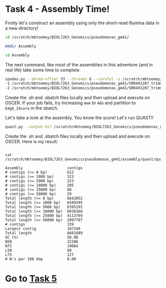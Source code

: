 # Task 4 - Assembly Time!

Firstly let's construct an assembly using only the short-read Illumina data in a new directory!

```bash
cd /scratch/mbtoomey/BIOL7263_Genomics/pseudomonas_gm41/

mkdir Assembly 

cd Assembly
```

The next command, like most of the assemblies in this adventure (and in real life) take some time to complete.

```bash
spades.py --phred-offset 33 --threads 6 --careful -o /scratch/mbtoomey/BIOL7263_Genomics/pseudomonas_gm41/assembly/illumina_only \
-1 /scratch/mbtoomey/BIOL7263_Genomics/pseudomonas_gm41/SRR491287_trimmed_reads_val_1.fq.gz \
-2 /scratch/mbtoomey/BIOL7263_Genomics/pseudomonas_gm41/SRR491287_trimmed_reads_val_2.fq.gz
```
Create the .sh and .sbatch files locally and then upload and execute on OSCER. If your job fails, try increasing `mem` to `48G` and partition to `64gb_24core` in the sbatch. 

Let's take a look at the assembly. You know the score! Let's run QUAST!!
```bash
quast.py --output-dir /scratch/mbtoomey/BIOL7263_Genomics/pseudomonas_gm41/assembly/quast /scratch/mbtoomey/BIOL7263_Genomics/pseudomonas_gm41/assembly/contigs.fasta
```
Create the .sh and .sbatch files locally and then upload and execute on OSCER. Here is my result: 

```

cat /scratch/mbtoomey/BIOL7263_Genomics/pseudomonas_gm41/assembly/quast/quastreport.txt
```

```
Assembly                    contigs
# contigs (>= 0 bp)         612    
# contigs (>= 1000 bp)      323    
# contigs (>= 5000 bp)      253    
# contigs (>= 10000 bp)     205    
# contigs (>= 25000 bp)     88     
# contigs (>= 50000 bp)     29     
Total length (>= 0 bp)      6642052
Total length (>= 1000 bp)   6589395
Total length (>= 5000 bp)   6395291
Total length (>= 10000 bp)  6038360
Total length (>= 25000 bp)  4113769
Total length (>= 50000 bp)  2097787
# contigs                   339    
Largest contig              187340 
Total length                6601889
GC (%)                      58.98  
N50                         32206  
N75                         19064  
L50                         60     
L75                         127    
# N's per 100 kbp           0.00
```

# Go to [Task 5](https://github.com/mbtoomey/genomics_adventure/blob/release/chapter_5/task_5.md)

